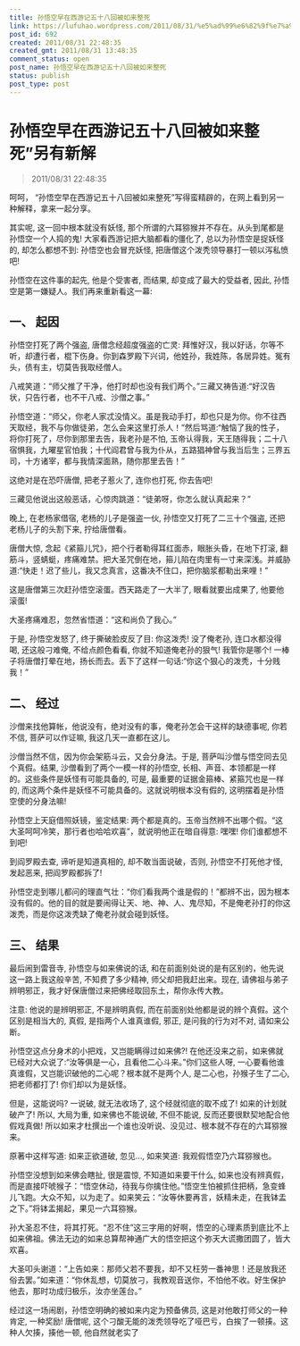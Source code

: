 ```yaml
---
title: 孙悟空早在西游记五十八回被如来整死
link: https://lufuhao.wordpress.com/2011/08/31/%e5%ad%99%e6%82%9f%e7%a9%ba%e6%97%a9%e5%9c%a8%e8%a5%bf%e6%b8%b8%e8%ae%b0%e4%ba%94%e5%8d%81%e5%85%ab%e5%9b%9e%e8%a2%ab%e5%a6%82%e6%9d%a5%e6%95%b4%e6%ad%bb%e5%8f%a6%e6%9c%89%e6%96%b0%e8%a7%a3/
post_id: 692
created: 2011/08/31 22:48:35
created_gmt: 2011/08/31 13:48:35
comment_status: open
post_name: 孙悟空早在西游记五十八回被如来整死
status: publish
post_type: post
---
```


# 孙悟空早在西游记五十八回被如来整死”另有新解

> 2011/08/31 22:48:35

 

呵呵， “孙悟空早在西游记五十八回被如来整死”写得蛮精辟的，在网上看到另一种解释，拿来一起分享。

其实呢, 这一回中根本就没有妖怪, 那个所谓的六耳猕猴并不存在。从头到尾都是孙悟空一个人捣的鬼! 大家看西游记把大脑都看的僵化了, 总以为孙悟空是捉妖怪的, 却怎么都想不到: 孙悟空也会冒充妖怪, 把唐僧这个泼秃领导暴打一顿以泻私愤吧!

孙悟空在这件事的起先, 他是个受害者, 而结果, 却变成了最大的受益者, 因此, 孙悟空是第一嫌疑人。我们再来重新看这一幕:

## 一、 起因

孙悟空打死了两个强盗, 唐僧念经超度强盗的亡灵: 拜惟好汉，我以好话，尔等不听，却遭行者，棍下伤身。你到森罗殿下兴词，他姓孙，我姓陈，各居异姓。冤有头，债有主，切莫告我取经僧人。

八戒笑道：“师父推了干净，他打时却也没有我们两个。”三藏又祷告道:“好汉告状，只告行者，也不干八戒、沙僧之事。”

孙悟空道：“师父，你老人家忒没情义。虽是我动手打，却也只是为你。你不往西天取经，我不与你做徒弟，怎么会来这里打杀人！”然后骂道:“触恼了我的性子，将你打死了，尽你到那里去告，我老孙是不怕, 玉帝认得我，天王随得我；二十八宿惧我，九曜星官怕我；十代阎君曾与我为仆从，五路猖神曾与我当后生；三界五司，十方诸宰，都与我情深面熟，随你那里去告！”

这绝对是在恐吓唐僧, 把老子惹火了, 连你也打死, 你去告吧!

三藏见他说出这般恶话，心惊肉跳道：“徒弟呀，你怎么就认真起来？”

晚上, 在老杨家借宿, 老杨的儿子是强盗一伙, 孙悟空又打死了二三十个强盗, 还把老杨儿子的头割下来, 拧给唐僧看。

唐僧大惊, 念起《紧箍儿咒》，把个行者勒得耳红面赤，眼胀头昏，在地下打滚, 翻筋斗，竖蜻蜓，疼痛难禁。把大圣咒倒在地，箍儿陷在肉里有一寸来深浅。并威胁道:“快走！迟了些儿，我又念真言，这番决不住口，把你脑浆都勒出来哩！”

这是唐僧第三次赶孙悟空滚蛋。西天路走了一大半了, 眼看就要出成果了, 他要他滚蛋!

大圣疼痛难忍，忽然省悟道：“这和尚负了我心。”

于是, 孙悟空发怒了, 终于撕破脸皮反了目: 你这泼秃! 没了俺老孙, 连口水都没得喝, 还这般刁难俺, 不给点颜色看看, 你就不知道俺老孙的狠气! 我管你是哪个! 一棒子将唐僧打晕在地，扬长而去。丢下了这样一句话:“你这个狠心的泼秃，十分贱我！”

 

## 二、 经过

沙僧来找他算帐，他说没有，绝对没有的事，俺老孙怎会干这样的缺德事呢, 你若不信, 菩萨可以作证嘛, 我这几天一直都在这儿。

沙僧当然不信，因为你会架筋斗云，又会分身法。于是, 菩萨叫沙僧与悟空同去见个真假。结果, 沙僧看到了两个一模一样的孙悟空, 长相、声音、本领都是一样的。这些条件是妖怪有可能具备的, 可是, 最重要的证据金箍棒、紧箍咒也是一样的, 而这两个条件是妖怪不可能具备的。这就说明根本没有假的, 这明摆着是孙悟空使的分身法嘛!

孙悟空上天庭借照妖镜，鉴定结果: 两个都是真的。玉帝当然辨不出哪个假。“这大圣呵呵冷笑，那行者也哈哈欢喜”，就说明他正在暗自得意: 嘿嘿! 你们谁都想不到吧!

到阎罗殿去查, 谛听是知道真相的, 却不敢当面说破，否则, 孙悟空不打死他才怪, 发起恶来, 把阎罗殿都拆了!

孙悟空走到哪儿都问的理直气壮：“你们看我两个谁是假的！”都辨不出，因为根本没有假的。他的目的就是要闹得让天、地、神、人、鬼尽知，不是俺老孙打的你这泼秃，而是你这泼秃缺了俺老孙就会碰到妖怪。

 

## 三、 结果

最后闹到雷音寺, 孙悟空与如来佛说的话, 和在前面别处说的是有区别的，他先说这一路上我这般辛苦, 不知费了多少精神, 师父却把我赶出来。现在, 请佛祖与弟子辨明邪正，我才好保唐僧过来把佛经取回东土，帮你永传大教。

注意: 他说的是辨明邪正, 不是辨明真假, 而在前面别处他都是说的辨个真假。这个区别是相当大的, 真假, 是指两个人谁真谁假, 邪正, 是问我的行为对不对, 请如来公断。

孙悟空这点分身术的小把戏，又岂能瞒得过如来佛?! 在他还没来之前，如来佛就已经对大众说了:“汝等俱是一心，且看他二心斗来。”你们这些人呀, 一心要看他谁真谁假，又岂能识破他的二心呢？根本就不是两个人, 是二心也，孙猴子生了二心, 把老师都打了! 你们却以为是妖怪。

但是，这能说吗? 一说破, 就无法收场了, 这个经就彻底的取不成了! 如来的计划就破产了! 所以, 大局为重, 如来佛也不能说破, 不但不能说, 反而还要很默契地配合他假戏真做! 所以如来才杜撰出一个谁也没听说、没见过、根本就不存在的六耳猕猴来。

原著中这样写道: 如来正欲道破, 忽见..., 如来笑道: 我观假悟空乃六耳猕猴也。

孙悟空没想到如来佛会瞎扯, 很是震惊, 不知道如来要干什么, 如来也没有辨真假，而是直接吓唬猴子：“悟空休动，待我与你擒住他。”悟空生怕被抓住把柄，急变蜂儿飞跑。大众不知，以为走了。如来笑云：“汝等休要再言，妖精未走，在我钵盂之下。”将钵盂揭起，果见一六耳猕猴。

孙大圣忍不住，将其打死。“忍不住”这三字用的好啊，悟空的心理素质到底比不上如来佛祖。佛法无边的如来总算帮神通广大的悟空把这个弥天大谎撒团圆了，皆大欢喜。

大圣叩头谢道：“上告如来：那师父若不要我，却不又枉劳一番神思！还是放我还俗去罢。”如来道：“你休乱想，切莫放刁，我教观音送你，不怕他不收。好生保护他去，那时功成归极乐，汝亦坐莲台。”

经过这一场闹剧，孙悟空明确的被如来内定为预备佛员, 这是对他敢打师父的一种肯定, 一种奖励! 唐僧呢, 这个刁酸无能的泼秃领导吃了哑巴亏，白挨了一顿揍。这种人欠揍，揍他一顿, 他自然就老实了
